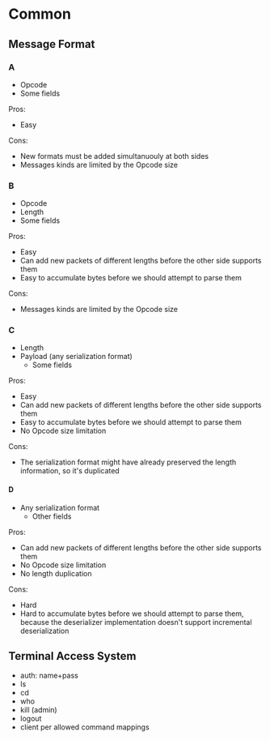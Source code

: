 # Common

## Message Format

### A

- Opcode
- Some fields

Pros:
- Easy

Cons:
- New formats must be added simultanuouly at both sides
- Messages kinds are limited by the Opcode size

### B

- Opcode
- Length
- Some fields

Pros:
- Easy
- Can add new packets of different lengths before the other side supports them
- Easy to accumulate bytes before we should attempt to parse them

Cons:
- Messages kinds are limited by the Opcode size

### C

- Length
- Payload (any serialization format)
  - Some fields

Pros:
- Easy
- Can add new packets of different lengths before the other side supports them
- Easy to accumulate bytes before we should attempt to parse them
- No Opcode size limitation

Cons:
- The serialization format might have already preserved the length information, so it's duplicated

#### D

- Any serialization format
  - Other fields

Pros:
- Can add new packets of different lengths before the other side supports them
- No Opcode size limitation
- No length duplication

Cons:
- Hard
- Hard to accumulate bytes before we should attempt to parse them, because the deserializer implementation doesn't support incremental deserialization

## Terminal Access System

- auth: name+pass
- ls
- cd
- who
- kill (admin)
- logout
- client per allowed command mappings
